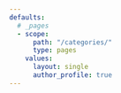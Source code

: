 ```yaml
---
defaults:
  # _pages
  - scope:
      path: "/categories/"
      type: pages
    values:
      layout: single
      author_profile: true
---
```

